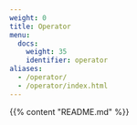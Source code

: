 ```yaml
---
weight: 0
title: Operator
menu:
  docs:
    weight: 35
    identifier: operator
aliases:
  - /operator/
  - /operator/index.html
---
```

{{% content "README.md" %}}
